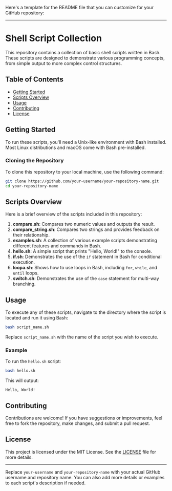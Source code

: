 Here's a template for the README file that you can customize for your GitHub repository:

---

# Shell Script Collection

This repository contains a collection of basic shell scripts written in Bash. These scripts are designed to demonstrate various programming concepts, from simple output to more complex control structures.

## Table of Contents

- [Getting Started](#getting-started)
- [Scripts Overview](#scripts-overview)
- [Usage](#usage)
- [Contributing](#contributing)
- [License](#license)

## Getting Started

To run these scripts, you'll need a Unix-like environment with Bash installed. Most Linux distributions and macOS come with Bash pre-installed.

### Cloning the Repository

To clone this repository to your local machine, use the following command:

```bash
git clone https://github.com/your-username/your-repository-name.git
cd your-repository-name
```

## Scripts Overview

Here is a brief overview of the scripts included in this repository:

1. **compare.sh**: Compares two numeric values and outputs the result.
2. **compare_string.sh**: Compares two strings and provides feedback on their relationship.
3. **examples.sh**: A collection of various example scripts demonstrating different features and commands in Bash.
4. **hello.sh**: A simple script that prints "Hello, World!" to the console.
5. **if.sh**: Demonstrates the use of the `if` statement in Bash for conditional execution.
6. **loopa.sh**: Shows how to use loops in Bash, including `for`, `while`, and `until` loops.
7. **switch.sh**: Demonstrates the use of the `case` statement for multi-way branching.

## Usage

To execute any of these scripts, navigate to the directory where the script is located and run it using Bash:

```bash
bash script_name.sh
```

Replace `script_name.sh` with the name of the script you wish to execute.

### Example

To run the `hello.sh` script:

```bash
bash hello.sh
```

This will output:

```
Hello, World!
```

## Contributing

Contributions are welcome! If you have suggestions or improvements, feel free to fork the repository, make changes, and submit a pull request.

## License

This project is licensed under the MIT License. See the [LICENSE](LICENSE) file for more details.

---

Replace `your-username` and `your-repository-name` with your actual GitHub username and repository name. You can also add more details or examples to each script's description if needed.
